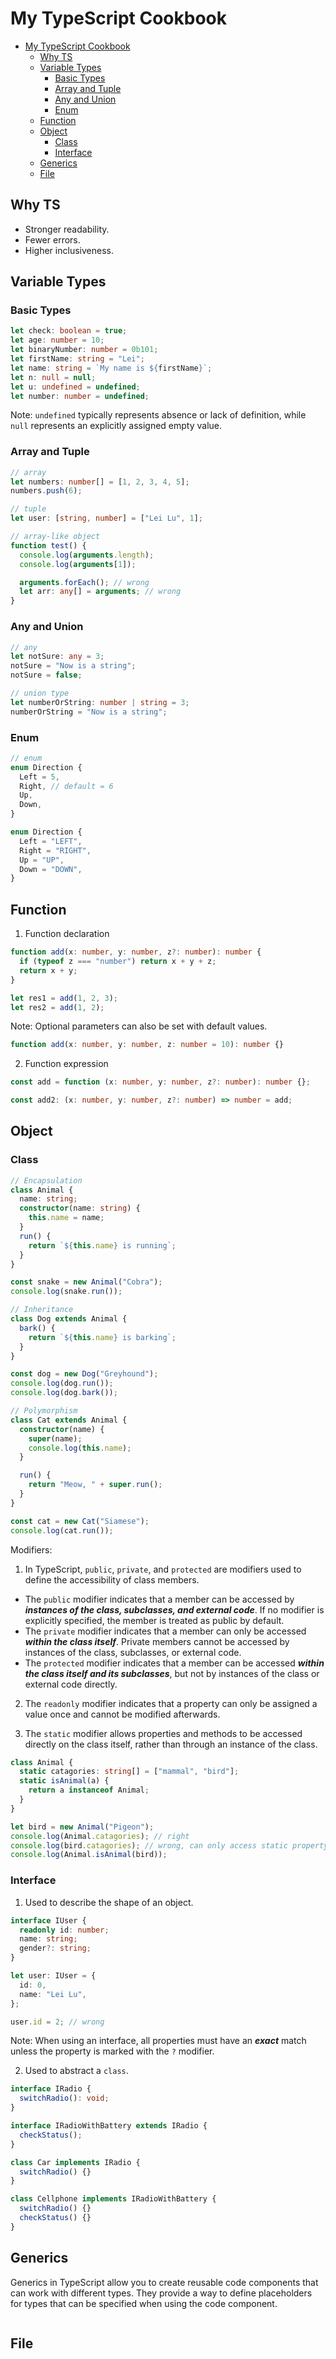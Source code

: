 # My TypeScript Cookbook

- [My TypeScript Cookbook](#my-typescript-cookbook)
  - [Why TS](#why-ts)
  - [Variable Types](#variable-types)
    - [Basic Types](#basic-types)
    - [Array and Tuple](#array-and-tuple)
    - [Any and Union](#any-and-union)
    - [Enum](#enum)
  - [Function](#function)
  - [Object](#object)
    - [Class](#class)
    - [Interface](#interface)
  - [Generics](#generics)
  - [File](#file)

## Why TS

- Stronger readability.
- Fewer errors.
- Higher inclusiveness.

## Variable Types

### Basic Types

```ts
let check: boolean = true;
let age: number = 10;
let binaryNumber: number = 0b101;
let firstName: string = "Lei";
let name: string = `My name is ${firstName}`;
let n: null = null;
let u: undefined = undefined;
let number: number = undefined;
```

Note: `undefined` typically represents absence or lack of definition, while `null` represents an explicitly assigned empty value.

### Array and Tuple

```ts
// array
let numbers: number[] = [1, 2, 3, 4, 5];
numbers.push(6);

// tuple
let user: [string, number] = ["Lei Lu", 1];

// array-like object
function test() {
  console.log(arguments.length);
  console.log(arguments[1]);

  arguments.forEach(); // wrong
  let arr: any[] = arguments; // wrong
}
```

### Any and Union

```ts
// any
let notSure: any = 3;
notSure = "Now is a string";
notSure = false;

// union type
let numberOrString: number | string = 3;
numberOrString = "Now is a string";
```

### Enum

```ts
// enum
enum Direction {
  Left = 5,
  Right, // default = 6
  Up,
  Down,
}

enum Direction {
  Left = "LEFT",
  Right = "RIGHT",
  Up = "UP",
  Down = "DOWN",
}
```

## Function

1. Function declaration

```ts
function add(x: number, y: number, z?: number): number {
  if (typeof z === "number") return x + y + z;
  return x + y;
}

let res1 = add(1, 2, 3);
let res2 = add(1, 2);
```

Note: Optional parameters can also be set with default values.

```ts
function add(x: number, y: number, z: number = 10): number {}
```

2. Function expression

```ts
const add = function (x: number, y: number, z?: number): number {};

const add2: (x: number, y: number, z?: number) => number = add;
```

## Object

### Class

```ts
// Encapsulation
class Animal {
  name: string;
  constructor(name: string) {
    this.name = name;
  }
  run() {
    return `${this.name} is running`;
  }
}

const snake = new Animal("Cobra");
console.log(snake.run());

// Inheritance
class Dog extends Animal {
  bark() {
    return `${this.name} is barking`;
  }
}

const dog = new Dog("Greyhound");
console.log(dog.run());
console.log(dog.bark());

// Polymorphism
class Cat extends Animal {
  constructor(name) {
    super(name);
    console.log(this.name);
  }

  run() {
    return "Meow, " + super.run();
  }
}

const cat = new Cat("Siamese");
console.log(cat.run());
```

Modifiers:

1. In TypeScript, `public`, `private`, and `protected` are modifiers used to define the accessibility of class members.

- The `public` modifier indicates that a member can be accessed by **_instances of the class, subclasses, and external code_**. If no modifier is explicitly specified, the member is treated as public by default.
- The `private` modifier indicates that a member can only be accessed **_within the class itself_**. Private members cannot be accessed by instances of the class, subclasses, or external code.
- The `protected` modifier indicates that a member can be accessed **_within the class itself and its subclasses_**, but not by instances of the class or external code directly.

2. The `readonly` modifier indicates that a property can only be assigned a value once and cannot be modified afterwards.

3. The `static` modifier allows properties and methods to be accessed directly on the class itself, rather than through an instance of the class.

```ts
class Animal {
  static catagories: string[] = ["mammal", "bird"];
  static isAnimal(a) {
    return a instanceof Animal;
  }
}

let bird = new Animal("Pigeon");
console.log(Animal.catagories); // right
console.log(bird.catagories); // wrong, can only access static property directly on the class
console.log(Animal.isAnimal(bird));
```

### Interface

1. Used to describe the shape of an object.

```ts
interface IUser {
  readonly id: number;
  name: string;
  gender?: string;
}

let user: IUser = {
  id: 0,
  name: "Lei Lu",
};

user.id = 2; // wrong
```

Note: When using an interface, all properties must have an **_exact_** match unless the property is marked with the `?` modifier.

2. Used to abstract a `class`.

```ts
interface IRadio {
  switchRadio(): void;
}

interface IRadioWithBattery extends IRadio {
  checkStatus();
}

class Car implements IRadio {
  switchRadio() {}
}

class Cellphone implements IRadioWithBattery {
  switchRadio() {}
  checkStatus() {}
}
```

## Generics

Generics in TypeScript allow you to create reusable code components that can work with different types. They provide a way to define placeholders for types that can be specified when using the code component.

```ts

```

## File
